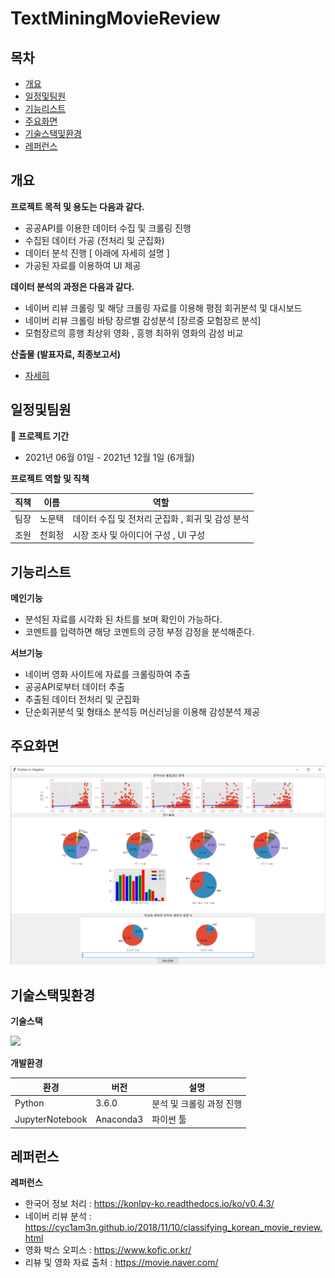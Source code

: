 # TextMiningMovieReview 
## 목차
  - [개요](#개요) 
  - [일정및팀원](#일정및팀원) 
  - [기능리스트](#기능리스트)
  - [주요화면](#주요화면)
  - [기술스택및환경](#기술스택및환경)
  - [레퍼런스](#레퍼런스)


## 개요

**프로젝트 목적 및 용도는 다음과 같다.**
- 공공API를 이용한 데이터 수집 및 크롤링 진행
- 수집된 데이터 가공 (전처리 및 군집화)
- 데이터 분석 진행 [ 아래에 자세히 설명 ]
- 가공된 자료를 이용하여 UI 제공

**데이터 분석의 과정은 다음과 같다.**
- 네이버 리뷰 크롤링 및 해당 크롤링 자료를 이용해 평점 회귀분석 및 대시보드
- 네이버 리뷰 크롤링 바탕 장르별 감성분석 [장르중 모험장르 분석]
- 모험장르의 흥행 최상위 영화 , 흥행 최하위 영화의 감성 비교  
  

**산출물 (발표자료, 최종보고서)**
- [자세히](https://github.com/tekies09/TextMiningMovieReview/tree/master/outputs)

## 일정및팀원
**📆 프로젝트 기간**
- 2021년 06월 01일 - 2021년 12월 1일 (6개월)


**프로젝트 역할 및 직책**

|직책|이름|역할|
|------|---|---|
|팀장|노문택| 데이터 수집 및 전처리 군집화 , 회귀 및 감성 분석 |
|조원|천회정| 시장 조사 및 아이디어 구성 , UI 구성  |

## 기능리스트

**메인기능**
- 분석된 자료를 시각화 된 차트를 보며 확인이 가능하다.
- 코멘트를 입력하면 해당 코멘트의 긍정 부정 감정을 분석해준다.

**서브기능**
- 네이버 영화 사이트에 자료를 크롤링하여 추출
- 공공API로부터 데이터 추출
- 추출된 데이터 전처리 및 군집화
- 단순회귀분석 및 형태소 분석등 머신러닝을 이용해 감성분석 제공

## 주요화면
![캡처](https://github.com/tekies09/TextMiningMovieReview/blob/master/img/Main.PNG)

## 기술스택및환경

**기술스택**
  
<img src="https://img.shields.io/badge/python-3776AB?style=for-the-badge&logo=python&logoColor=white">
  
  
**개발환경**

|환경|버전|설명|
|------|---|---|
| Python | 3.6.0 | 분석 및 크롤링 과정 진행 |
| JupyterNotebook | Anaconda3 | 파이썬 툴 |

## 레퍼런스
**레퍼런스**
- 한국어 정보 처리 : https://konlpy-ko.readthedocs.io/ko/v0.4.3/
- 네이버 리뷰 분석 : https://cyc1am3n.github.io/2018/11/10/classifying_korean_movie_review.html
- 영화 박스 오피스 : https://www.kofic.or.kr/
- 리뷰 및 영화 자료 출처 : https://movie.naver.com/
